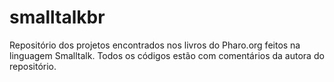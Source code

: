 # smalltalkbr
Repositório dos projetos encontrados nos livros do Pharo.org feitos na linguagem Smalltalk. Todos os códigos estão com comentários da autora do repositório.
